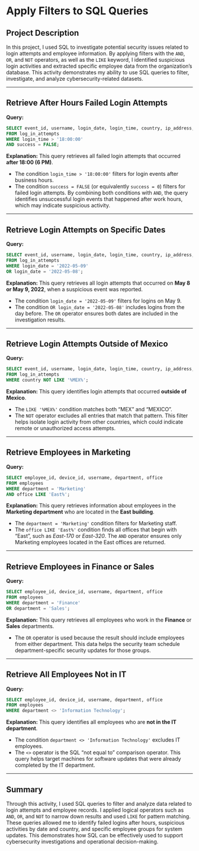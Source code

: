 # **Apply Filters to SQL Queries**

## **Project Description**

In this project, I used SQL to investigate potential security issues related to login attempts and employee information. By applying filters with the `AND`, `OR`, and `NOT` operators, as well as the `LIKE` keyword, I identified suspicious login activities and extracted specific employee data from the organization’s database. This activity demonstrates my ability to use SQL queries to filter, investigate, and analyze cybersecurity-related datasets.

---

## **Retrieve After Hours Failed Login Attempts**

**Query:**

```sql
SELECT event_id, username, login_date, login_time, country, ip_address, success
FROM log_in_attempts
WHERE login_time > '18:00:00'
AND success = FALSE;
```

**Explanation:**
This query retrieves all failed login attempts that occurred **after 18:00 (6 PM)**.

* The condition `login_time > '18:00:00'` filters for login events after business hours.
* The condition `success = FALSE` (or equivalently `success = 0`) filters for failed login attempts.
  By combining both conditions with `AND`, the query identifies unsuccessful login events that happened after work hours, which may indicate suspicious activity.

---

## **Retrieve Login Attempts on Specific Dates**

**Query:**

```sql
SELECT event_id, username, login_date, login_time, country, ip_address, success
FROM log_in_attempts
WHERE login_date = '2022-05-09'
OR login_date = '2022-05-08';
```

**Explanation:**
This query retrieves all login attempts that occurred on **May 8 or May 9, 2022**, when a suspicious event was reported.

* The condition `login_date = '2022-05-09'` filters for logins on May 9.
* The condition `OR login_date = '2022-05-08'` includes logins from the day before.
  The `OR` operator ensures both dates are included in the investigation results.

---

## **Retrieve Login Attempts Outside of Mexico**

**Query:**

```sql
SELECT event_id, username, login_date, login_time, country, ip_address, success
FROM log_in_attempts
WHERE country NOT LIKE '%MEX%';
```

**Explanation:**
This query identifies login attempts that occurred **outside of Mexico**.

* The `LIKE '%MEX%'` condition matches both “MEX” and “MEXICO”.
* The `NOT` operator excludes all entries that match that pattern.
  This filter helps isolate login activity from other countries, which could indicate remote or unauthorized access attempts.

---

## **Retrieve Employees in Marketing**

**Query:**

```sql
SELECT employee_id, device_id, username, department, office
FROM employees
WHERE department = 'Marketing'
AND office LIKE 'East%';
```

**Explanation:**
This query retrieves information about employees in the **Marketing department** who are located in the **East building**.

* The `department = 'Marketing'` condition filters for Marketing staff.
* The `office LIKE 'East%'` condition finds all offices that begin with “East”, such as *East-170* or *East-320*.
  The `AND` operator ensures only Marketing employees located in the East offices are returned.

---

## **Retrieve Employees in Finance or Sales**

**Query:**

```sql
SELECT employee_id, device_id, username, department, office
FROM employees
WHERE department = 'Finance'
OR department = 'Sales';
```

**Explanation:**
This query retrieves all employees who work in the **Finance** or **Sales** departments.

* The `OR` operator is used because the result should include employees from either department.
  This data helps the security team schedule department-specific security updates for those groups.

---

## **Retrieve All Employees Not in IT**

**Query:**

```sql
SELECT employee_id, device_id, username, department, office
FROM employees
WHERE department <> 'Information Technology';
```

**Explanation:**
This query identifies all employees who are **not in the IT department**.

* The condition `department <> 'Information Technology'` excludes IT employees.
* The `<>` operator is the SQL “not equal to” comparison operator.
  This query helps target machines for software updates that were already completed by the IT department.

---

## **Summary**

Through this activity, I used SQL queries to filter and analyze data related to login attempts and employee records. I applied logical operators such as `AND`, `OR`, and `NOT` to narrow down results and used `LIKE` for pattern matching. These queries allowed me to identify failed logins after hours, suspicious activities by date and country, and specific employee groups for system updates. This demonstrates how SQL can be effectively used to support cybersecurity investigations and operational decision-making.
